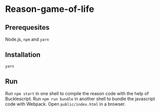 # Reason-game-of-life

## Prerequesites

Node.js, ``npm`` and `yarn`

## Installation
```
yarn
```

## Run

Run `npm start` in one shell to compile the reason code with the help of Bucklescript.
Run `npm run bundle` in another shell to bundle the javascript code with Webpack.
Open `public/index.html` in a browser.

